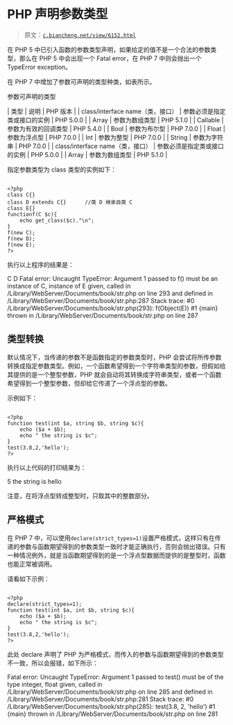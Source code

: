 # PHP 声明参数类型

> 原文：[`c.biancheng.net/view/6152.html`](http://c.biancheng.net/view/6152.html)

在 PHP 5 中已引入函数的参数类型声明，如果给定的值不是一个合法的参数类型，那么在 PHP 5 中会出现一个 Fatal error，在 PHP 7 中则会抛出一个 TypeError exception。

在 PHP 7 中增加了参数可声明的类型种类，如表所示。

参数可声明的类型

| 类型 | 说明 | PHP 版本 |
| class/interface name（类，接口） | 参数必须是指定类或接口的实例 | PHP 5.0.0 |
| Array | 参数为数组类型 | PHP 5.1.0 |
| Callable | 参数为有效的回调类型 | PHP 5.4.0 |
| Bool | 参数为布尔型 | PHP 7.0.0 |
| Float | 参数为浮点型 | PHP 7.0.0 |
| Int | 参数为整型 | PHP 7.0.0 |
| String | 参数为字符串 | PHP 7.0.0 |
| class/interface name（类，接口） | 参数必须是指定类或接口的实例 | PHP 5.0.0 |
| Array | 参数为数组类型 | PHP 5.1.0 |

指定参数类型为 class 类型的实例如下：

```

<?php
class C{}
class D extends C{}      //类 D 继承自类 C
class E{}
functionf(C $c){
    echo get_class($c)."\n";
}
f(new C);
f(new D);
f(new E);
?>
```

执行以上程序的结果是：

C D
Fatal error: Uncaught TypeError: Argument 1 passed to f() must be an instance of C, instance of E given, called in /Library/WebServer/Documents/book/str.php on line 293 and defined in /Library/WebServer/Documents/book/str.php:287 Stack trace: #0 /Library/WebServer/Documents/book/str.php(293): f(Object(E)) #1 {main} thrown in /Library/WebServer/Documents/book/str.php on line 287

## 类型转换

默认情况下，当传递的参数不是函数指定的参数类型时，PHP 会尝试将所传参数转换成指定参数类型。例如，一个函数希望得到一个字符串类型的参数，但假如给其提供的是一个整型参数，PHP 就会自动将其转换成字符串类型，或者一个函数希望得到一个整型参数，但却给它传递了一个浮点型的参数。

示例如下：

```

<?php
function test(int $a, string $b, string $c){
    echo ($a + $b);
    echo " the string is $c";
}
test(3.8,2,'hello');
?>
```

执行以上代码的打印结果为：

5 the string is hello

注意，在将浮点型转成整型时，只取其中的整数部分。

## 严格模式

在 PHP 7 中，可以使用`declare(strict_types=1)`设置严格模式，这样只有在传递的参数与函数期望得到的参数类型一致时才能正确执行，否则会抛出错误。只有一种情况例外，就是当函数期望得到的是一个浮点型数据而提供的是整型时，函数也能正常被调用。

请看如下示例：

```

<?php
declare(strict_types=1);
function test(int $a, int $b, string $c){
    echo ($a + $b);
    echo " the string is $c";
}
test(3.8,2,'hello');
?>
```

此处 declare 声明了 PHP 为严格模式，而传入的参数与函数期望得到的参数类型不一致，所以会报错，如下所示：

Fatal error: Uncaught TypeError: Argument 1 passed to test() must be of the type integer, float given, called in /Library/WebServer/Documents/book/str.php on line 285 and defined in /Library/WebServer/Documents/book/str.php:281 Stack trace: #0 /Library/WebServer/Documents/book/str.php(285): test(3.8, 2, 'hello') #1 {main} thrown in /Library/WebServer/Documents/book/str.php on line 281